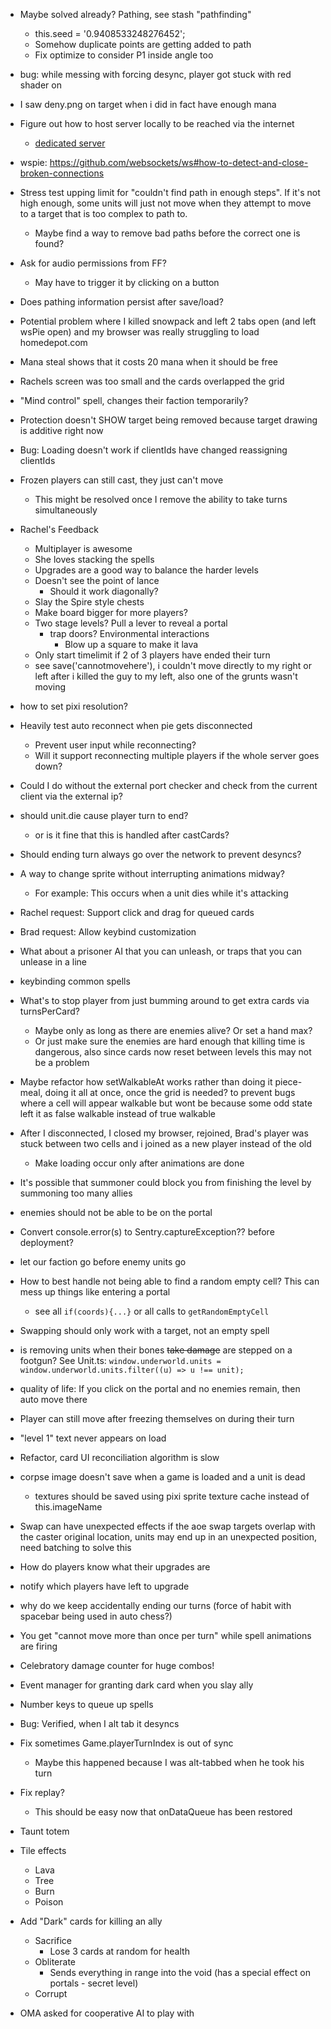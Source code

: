 - Maybe solved already? Pathing, see stash "pathfinding"
    - this.seed = '0.9408533248276452';
    - Somehow duplicate points are getting added to path
    - Fix optimize to consider P1 inside angle too
- bug: while messing with forcing desync, player got stuck with red shader on
- I saw deny.png on target when i did in fact have enough mana
- Figure out how to host server locally to be reached via the internet
    - [dedicated server](https://help.steampowered.com/en/faqs/view/6F46-9698-9682-8DB8)
- wspie: https://github.com/websockets/ws#how-to-detect-and-close-broken-connections
- Stress test upping limit for "couldn't find path in enough steps".  If it's not high enough, some units will just not move when they attempt to move to a target that is too complex to path to.
  - Maybe find a way to remove bad paths before the correct one is found?
- Ask for audio permissions from FF?
  - May have to trigger it by clicking on a button
- Does pathing information persist after save/load?
- Potential problem where I killed snowpack and left 2 tabs open (and left wsPie open) and my browser was really struggling to load homedepot.com
- Mana steal shows that it costs 20 mana when it should be free
- Rachels screen was too small and the cards overlapped the grid
- "Mind control" spell, changes their faction temporarily?
- Protection doesn't SHOW target being removed because target drawing is additive right now
- Bug: Loading doesn't work if clientIds have changed reassigning clientIds
- Frozen players can still cast, they just can't move
  - This might be resolved once I remove the ability to take turns simultaneously
- Rachel's Feedback
  - Multiplayer is awesome
  - She loves stacking the spells
  - Upgrades are a good way to balance the harder levels
  - Doesn't see the point of lance
    - Should it work diagonally?
  - Slay the Spire style chests
  - Make board bigger for more players?
  - Two stage levels? Pull a lever to reveal a portal
    - trap doors? Environmental interactions
      - Blow up a square to make it lava
  - Only start timelimit if 2 of 3 players have ended their turn
  - see save('cannotmovehere'), i couldn't move directly to my right or left after i killed the guy to my left, also one of the grunts wasn't moving
- how to set pixi resolution?
- Heavily test auto reconnect when pie gets disconnected
  - Prevent user input while reconnecting?
  - Will it support reconnecting multiple players if the whole server goes down?
- Could I do without the external port checker and check from the current client via the external ip?
- should unit.die cause player turn to end?
  - or is it fine that this is handled after castCards?
- Should ending turn always go over the network to prevent desyncs?
- A way to change sprite without interrupting animations midway?
  - For example: This occurs when a unit dies while it's attacking
- Rachel request: Support click and drag for queued cards
- Brad request: Allow keybind customization
- What about a prisoner AI that you can unleash, or traps that you can unlease in a line
- keybinding common spells
- What's to stop player from just bumming around to get extra cards via turnsPerCard?
  - Maybe only as long as there are enemies alive? Or set a hand max?
  - Or just make sure the enemies are hard enough that killing time is dangerous, also since cards now reset between levels this may not be a problem
- Maybe refactor how setWalkableAt works rather than doing it piece-meal, doing it all at once, once the grid is needed? to prevent bugs where a cell will appear walkable but wont be because some odd state left it as false walkable instead of true walkable
- After I disconnected, I closed my browser, rejoined, Brad's player was stuck between two cells and i joined as a new player instead of the old
  - Make loading occur only after animations are done
- It's possible that summoner could block you from finishing the level by summoning too many allies
- enemies should not be able to be on the portal
- Convert console.error(s) to Sentry.captureException?? before deployment?
- let our faction go before enemy units go
- How to best handle not being able to find a random empty cell? This can mess up things like entering a portal
  - see all `if(coords){...}` or all calls to `getRandomEmptyCell`
- Swapping should only work with a target, not an empty spell
- is removing units when their bones ~~take damage~~ are stepped on a footgun? See Unit.ts: `window.underworld.units = window.underworld.units.filter((u) => u !== unit);`
- quality of life: If you click on the portal and no enemies remain, then auto move there
- Player can still move after freezing themselves on during their turn
- "level 1" text never appears on load
- Refactor, card UI reconciliation algorithm is slow
- corpse image doesn't save when a game is loaded and a unit is dead
  - textures should be saved using pixi sprite texture cache instead of this.imageName
- Swap can have unexpected effects if the aoe swap targets overlap with the caster original location, units may end up in an unexpected position, need batching to solve this
- How do players know what their upgrades are
- notify which players have left to upgrade
- why do we keep accidentally ending our turns (force of habit with spacebar being used in auto chess?)
- You get "cannot move more than once per turn" while spell animations are firing
- Celebratory damage counter for huge combos!
- Event manager for granting dark card when you slay ally
- Number keys to queue up spells

- Bug: Verified, when I alt tab it desyncs

- Fix sometimes Game.playerTurnIndex is out of sync

  - Maybe this happened because I was alt-tabbed when he took his turn

- Fix replay?

  - This should be easy now that onDataQueue has been restored

- Taunt totem
- Tile effects
  - Lava
  - Tree
  - Burn
  - Poison
- Add "Dark" cards for killing an ally
  - Sacrifice
    - Lose 3 cards at random for health
  - Obliterate
    - Sends everything in range into the void (has a special effect on portals - secret level)
  - Corrupt
- OMA asked for cooperative AI to play with
